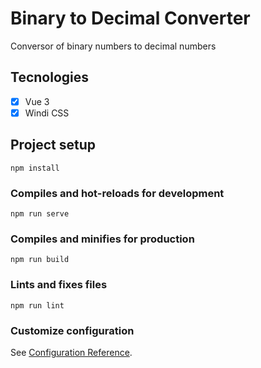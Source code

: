 #  Binary to Decimal Converter

Conversor of binary numbers to decimal numbers

## Tecnologies

- [x] Vue 3
- [x] Windi CSS

## Project setup
```
npm install
```

### Compiles and hot-reloads for development
```
npm run serve
```

### Compiles and minifies for production
```
npm run build
```

### Lints and fixes files
```
npm run lint
```

### Customize configuration
See [Configuration Reference](https://cli.vuejs.org/config/).
